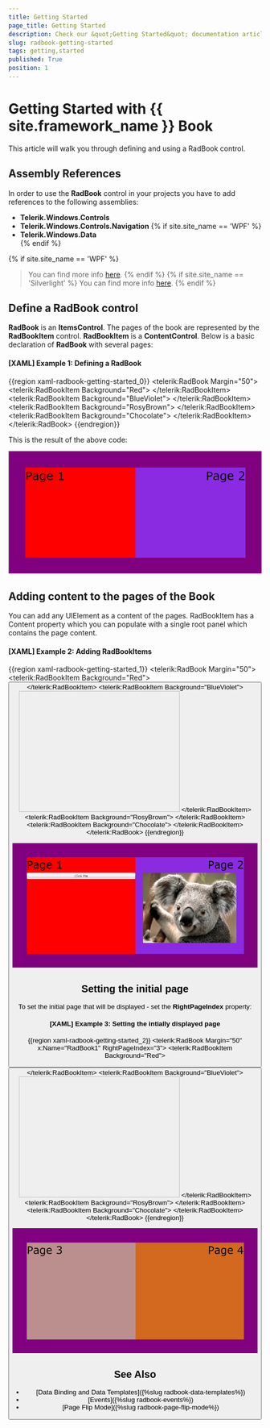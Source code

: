```yaml
---
title: Getting Started
page_title: Getting Started
description: Check our &quot;Getting Started&quot; documentation article for the RadBook {{ site.framework_name }} control.
slug: radbook-getting-started
tags: getting,started
published: True
position: 1
---
```


# Getting Started with {{ site.framework_name }} Book

This article will walk you through defining and using a RadBook control.

## Assembly References

In order to use the __RadBook__ control in your projects you have to add references to the following assemblies:  
* __Telerik.Windows.Controls__
* __Telerik.Windows.Controls.Navigation__ 
{% if site.site_name == 'WPF' %}
* __Telerik.Windows.Data__  
{% endif %}

{% if site.site_name == 'WPF' %}
>You can find more info [here](http://www.telerik.com/help/wpf/installation-installing-controls-dependencies-wpf.html).
{% endif %}
{% if site.site_name == 'Silverlight' %}
>You can find more info [here](http://www.telerik.com/help/silverlight/installation-installing-controls-dependencies.html).
{% endif %}

## Define a RadBook control

__RadBook__ is an __ItemsControl__. The pages of the book are represented by the __RadBookItem__ control. __RadBookItem__ is a __ContentControl__. Below is a basic declaration of __RadBook__ with several pages:

#### __[XAML] Example 1: Defining a RadBook__  
{{region xaml-radbook-getting-started_0}}
	<telerik:RadBook Margin="50">
		<telerik:RadBookItem Background="Red">
			<TextBlock Text="Page 1" FontSize="36"/>
		</telerik:RadBookItem>
		<telerik:RadBookItem Background="BlueViolet">
			<TextBlock Text="Page 2" HorizontalAlignment="Right" FontSize="36"/>
		</telerik:RadBookItem>
		<telerik:RadBookItem Background="RosyBrown">
			<TextBlock Text="Page 3" FontSize="36"/>
		</telerik:RadBookItem>
		<telerik:RadBookItem Background="Chocolate">
			<TextBlock Text="Page 4" HorizontalAlignment="Right" FontSize="36"/>
		</telerik:RadBookItem>
	</telerik:RadBook>
{{endregion}}

This is the result of the above code:

![RadBook Getting Started - Step1](images/book_step1.png)

## Adding content to the pages of the Book

You can add any UIElement as a content of the pages. RadBookItem has a Content property which you can populate with a single root panel which contains the page content.

#### __[XAML] Example 2: Adding RadBookItems__  
{{region xaml-radbook-getting-started_1}}
	<telerik:RadBook Margin="50">
		<telerik:RadBookItem Background="Red">
			<StackPanel>
				<TextBlock Text="Page 1" FontSize="36"/>
				<Button Content="Click Me"/>
			</StackPanel>
		</telerik:RadBookItem>
		<telerik:RadBookItem Background="BlueViolet">
			<StackPanel>
				<TextBlock Text="Page 2" HorizontalAlignment="Right" FontSize="36"/>
				<Image Source="Koala.jpg" Width="320" Height="240"/>
			</StackPanel>
		</telerik:RadBookItem>
		<telerik:RadBookItem Background="RosyBrown">
			<TextBlock Text="Page 3" FontSize="36"/>
		</telerik:RadBookItem>
		<telerik:RadBookItem Background="Chocolate">
			<TextBlock Text="Page 4" HorizontalAlignment="Right" FontSize="36"/>
		</telerik:RadBookItem>
	</telerik:RadBook>
{{endregion}}

![RadBook Getting Started - Step2](images/book_step2.png)

## Setting the initial page

To set the initial page that will be displayed - set the __RightPageIndex__ property:

#### __[XAML] Example 3: Setting the intially displayed page__  
{{region xaml-radbook-getting-started_2}}
	<telerik:RadBook Margin="50" x:Name="RadBook1" RightPageIndex="3">
		<telerik:RadBookItem Background="Red">
			<StackPanel>
				<TextBlock Text="Page 1" FontSize="36"/>
				<Button Content="Click Me"/>
			</StackPanel>
		</telerik:RadBookItem>
		<telerik:RadBookItem Background="BlueViolet">
			<StackPanel>
				<TextBlock Text="Page 2" HorizontalAlignment="Right" FontSize="36"/>
				<Image Source="Koala.jpg" Width="320" Height="240"/>
			</StackPanel>
		</telerik:RadBookItem>
		<telerik:RadBookItem Background="RosyBrown">
			<TextBlock Text="Page 3" FontSize="36"/>
		</telerik:RadBookItem>
		<telerik:RadBookItem Background="Chocolate">
			<TextBlock Text="Page 4" HorizontalAlignment="Right" FontSize="36"/>
		</telerik:RadBookItem>
	</telerik:RadBook>
{{endregion}}

![RadBook Getting Started - Step3](images/book_step3.png)

## See Also
 * [Data Binding and Data Templates]({%slug radbook-data-templates%})
 * [Events]({%slug radbook-events%})
 * [Page Flip Mode]({%slug radbook-page-flip-mode%})
